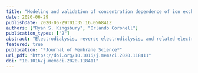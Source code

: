 ```yaml
---
title: "Modeling and validation of concentration dependence of ion exchange membrane permselectivity: Significance of convection and Manning's counter-ion condensation theory"
date: 2020-06-29
publishDate: 2020-06-29T01:35:16.056841Z
authors: ["Ryan S. Kingsbury", "Orlando Coronell"]
publication_types: ["2"]
abstract: "Electrodialysis, reverse electrodialysis, and related electrochemical processes are increasingly important technologies for water purification and renewable energy generation and storage. The electrical efficiency of these processes is directly related to the permselectivity of the ion exchange membranes (IEMs) – defined as the extent to which the membrane permits the passage of counter-ions (ions of opposite charge to the membrane, e.g., cations for a cation exchange membrane) while blocking passage of co-ions. Permselectivity is not a material constant, but rather depends on the concentration and composition of the electrolyte solutions in contact with the IEM. Thus, even though permselectivity is routinely measured at standardized conditions (usually 0.5 M/0.1 M NaCl or KCl), the practical utility of such data is limited because we lack an accurate, quantitative way of using it to predict permselectivity under relevant process conditions. Moreover, the concentration dependence of IEM permselectivity has historically been studied primarily by evaluating the performance of (reverse) electrodialysis stacks rather than individual membranes, which has made it difficult to relate the concentration dependence of permselectivity to specific membrane characteristics. In this study, we measured the permselectivity of four commercial IEMs in six different concentration gradients employing 4 M and 0.5 M NaCl as the high salt concentration. We then constructed a predictive model of membrane permselectivity based on the extended Nernst-Planck equation and investigated how accounting for convection and electrostatic effects (via Manning's counter-ion condensation theory) affected model accuracy. We demonstrate that accurate, quantitative predictions of IEM permselectivity as a function of external salt concentrations are possible and require knowledge of only four easily measured membrane properties: water uptake, water permeability, charge, and thickness."
featured: true
publication: "*Journal of Membrane Science*"
url_pdf: "https://doi.org/10.1016/j.memsci.2020.118411"
doi: "10.1016/j.memsci.2020.118411"
---
```


